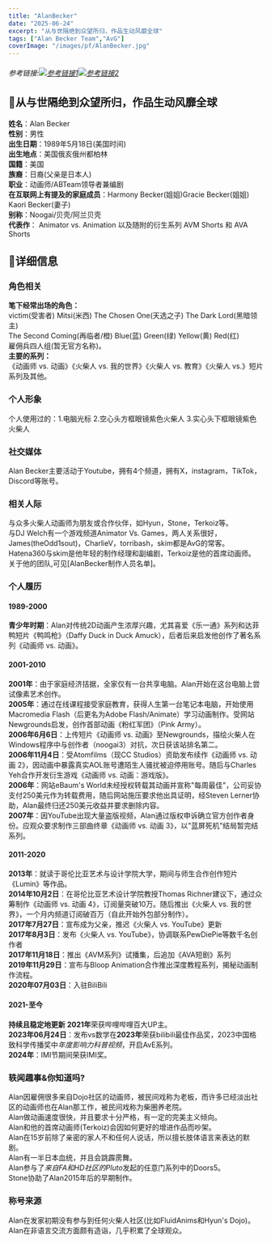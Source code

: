 ```yaml
---
title: "AlanBecker"
date: "2025-06-24"
excerpt: "从与世隔绝到众望所归，作品生动风靡全球"
tags: ["Alan Becker Team","AvG"]
coverImage: "/images/pf/AlanBecker.jpg"
---
```

###### 参考链接:[![参考链接1](/images/link/AvAWiki.png "AnimatorVSAnimationWiki")](https://animatorvsanimation.fandom.com/zh/wiki/Alan_Becker "AnimatorVSAnimationWiki")[![参考链接2](/images/link/kickstarter.png "kickstarter")](https://www.kickstarter.com/profile/1650065662/about "kickstarter")

## 🐚从与世隔绝到众望所归，作品生动风靡全球

**姓名**：Alan Becker\
**性别**：男性\
**出生日期**：1989年5月18日(美国时间)\
**出生地点**：美国俄亥俄州都柏林\
**国籍**：美国\
**族裔**：日裔(父亲是日本人)\
**职业**：动画师/ABTeam领导者兼编剧\
**在互联网上有提及的家庭成员**：Harmony Becker(姐姐)Gracie Becker(姐姐) Kaori Becker(妻子)\
**别称**：Noogai/贝壳/阿兰贝壳\
**代表作**： Animator vs. Animation 以及随附的衍生系列 AVM Shorts 和 AVA Shorts

## 🐚详细信息

### 角色相关
**笔下经常出场的角色：**\
victim(受害者) Mitsi(米西) The Chosen One(天选之子) The Dark Lord(黑暗领主)\
The Second Coming(再临者/橙) Blue(蓝) Green(绿) Yellow(黄) Red(红)\
雇佣兵四人组(暂无官方名称)。\
**主要的系列：**\
《动画师 vs. 动画》《火柴人 vs. 我的世界》《火柴人 vs. 教育》《火柴人 vs.》短片系列及其他。
### 个人形象
个人使用过的：1.电脑光标 2.空心头方框眼镜紫色火柴人 3.实心头下框眼镜紫色火柴人
### 社交媒体
Alan Becker主要活动于Youtube，拥有4个频道，拥有X，instagram，TikTok，Discord等账号。
### 相关人际
与众多火柴人动画师为朋友或合作伙伴，如Hyun，Stone，Terkoiz等。\
与DJ Welch有一个游戏频道Animator Vs. Games，两人关系很好，James(theOdd1sout)，CharlieV，torribash，skim都是AvG的常客。\
Hatena360与skim是他年轻的制作经理和副编剧，Terkoiz是他的首席动画师。\
关于他的团队,可见[AlanBecker制作人员名单]。
### 个人履历
#### 1989-2000
**青少年时期**：Alan对传统2D动画产生浓厚兴趣，尤其喜爱《乐一通》系列和达菲鸭短片《鸭鸣枪》（Daffy Duck in Duck Amuck），后者后来启发他创作了著名系列《动画师 vs. 动画》。

#### 2001-2010
**2001年**：由于家庭经济拮据，全家仅有一台共享电脑。Alan开始在这台电脑上尝试像素艺术创作。\
**2005年**：通过在线课程接受家庭教育，获得人生第一台笔记本电脑，开始使用Macromedia Flash（后更名为Adobe Flash/Animate）学习动画制作。受网站Newgrounds启发，创作首部动画《粉红军团》（Pink Army）。\
**2006年6月6日**：上传短片《动画师 vs. 动画》至Newgrounds，描绘火柴人在Windows程序中与创作者（noogai3）对抗，次日获该站排名第二。\
**2006年11月4日**：受Atomfilms（现CC Studios）资助发布续作《动画师 vs. 动画 2》，因动画中暴露真实AOL账号遭陌生人骚扰被迫停用账号。随后与Charles Yeh合作开发衍生游戏《动画师 vs. 动画：游戏版》。\
**2006年**：网站eBaum's World未经授权转载其动画并宣称"每周最佳"，公司妥协支付250美元作为转载费用，随后网站施压要求他出具证明，经Steven Lerner协助，Alan最终归还250美元收益并要求删除内容。\
**2007年**：因YouTube出现大量盗版视频，Alan通过版权申诉确立官方创作者身份。应观众要求制作三部曲终章《动画师 vs. 动画 3》，以"蓝屏死机"结局暂完结系列。

#### 2011-2020
**2013年**：就读于哥伦比亚艺术与设计学院大学，期间与师生合作创作短片《Lumin》等作品。\
**2014年10月2日**：在哥伦比亚艺术设计学院教授Thomas Richner建议下，通过众筹制作《动画师 vs. 动画 4》，订阅量突破10万。随后推出《火柴人 vs. 我的世界》，一个月内频道订阅破百万（自此开始外包部分制作）。\
**2017年7月27日**：宣布成为父亲，推迟《火柴人 vs. YouTube》更新\
**2017年8月3日**：发布《火柴人 vs. YouTube》，协调联系PewDiePie等数千名创作者\
**2017年11月18日**：推出《AVM系列》试播集，后追加《AVA短剧》系列\
**2019年11月29日**：宣布与Bloop Animation合作推出深度教程系列，揭秘动画制作流程。\
**2020年07月03日**：入驻BiliBili

#### 2021-至今
**持续且稳定地更新**
**2021年**荣获哔哩哔哩百大UP主。\
**2023年06月24日**：发布vs数学在**2023年**荣获bilibili最佳作品奖，2023中国格致科学传播奖中*年度影响力科普视频*，开启AvE系列。\
**2024年**：IMI节期间荣获IMI奖。

### 轶闻趣事&你知道吗?
Alan因雇佣很多来自Dojo社区的动画师，被民间戏称为老板，而许多已经淡出社区的动画师也在Alan那工作，被民间戏称为柴圈养老院。\
Alan做动画速度很快，并且要求十分严格，有一定的完美主义倾向。\
Alan和他的首席动画师(Terkoiz)会因如何更好的增进作品而吵架。\
Alan在15岁前除了亲密的家人不和任何人说话，所以擅长肢体语言来表达的默剧。\
Alan有一半日本血统，并且会跳霹雳舞。\
Alan参与了*来自FA和HD社区的Pluto*发起的任意门系列中的Doors5。\
Stone协助了Alan2015年后的早期制作。

### 称号来源
Alan在发家初期没有参与到任何火柴人社区(比如FluidAnims和Hyun's Dojo)。
Alan在非语言交流方面颇有造诣，几乎积累了全球观众。